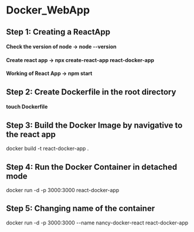 # Docker_WebApp

## Step 1: Creating a ReactApp

#### Check the version of node -> node --version
#### Create react app -> npx create-react-app react-docker-app
#### Working of React App -> npm start

## Step 2: Create Dockerfile in the root directory

#### touch Dockerfile

## Step 3: Build the Docker Image by navigative to the react app

docker build -t react-docker-app .

## Step 4: Run the Docker Container in detached mode 

docker run -d -p 3000:3000 react-docker-app

## Step 5: Changing name of the container

docker run -d -p 3000:3000 --name nancy-docker-react react-docker-app



